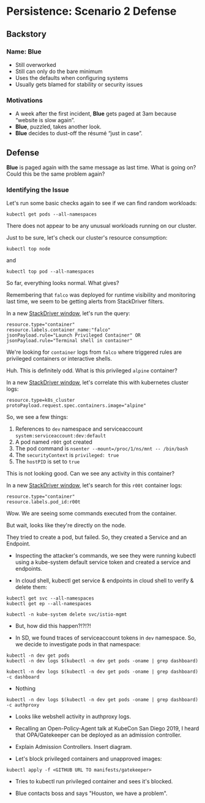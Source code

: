 # Persistence: Scenario 2 Defense

## Backstory

### Name: __Blue__

* Still overworked
* Still can only do the bare minimum
* Uses the defaults when configuring systems
* Usually gets blamed for stability or security issues

### Motivations

* A week after the first incident, __Blue__ gets paged at 3am because “website is slow again”.
* __Blue__, puzzled, takes another look.
* __Blue__ decides to dust-off the résumé “just in case”.

## Defense

__Blue__ is paged again with the same message as last time. What is going on? Could this be the same problem again?

### Identifying the Issue

Let's run some basic checks again to see if we can find random workloads:

```console
kubectl get pods --all-namespaces
```

There does not appear to be any unusual workloads running on our cluster.

Just to be sure, let's check our cluster's resource consumption:

```console
kubectl top node
```

and

```console
kubectl top pod --all-namespaces
```

So far, everything looks normal. What gives?

Remembering that `falco` was deployed for runtime visibility and monitoring last time, we seem to be getting alerts from StackDriver filters.

In a new <a href="https://console.cloud.google.com/logs/viewer" target="_blank">StackDriver window</a>, let's run the query:

```console
resource.type="container"
resource.labels.container_name:"falco"
jsonPayload.rule="Launch Privileged Container" OR jsonPayload.rule="Terminal shell in container"
```

We're looking for `container` logs from `falco` where triggered rules are privileged containers or interactive shells.

Huh. This is definitely odd. What is this privileged `alpine` container?

In a new <a href="https://console.cloud.google.com/logs/viewer" target="_blank">StackDriver window</a>, let's correlate this with kubernetes cluster logs:

```console
resource.type=k8s_cluster
protoPayload.request.spec.containers.image="alpine"
```

So, we see a few things:

1. References to `dev` namespace and serviceaccount `system:serviceaccount:dev:default`
1. A pod named `r00t` got created
1. The pod command is `nsenter --mount=/proc/1/ns/mnt -- /bin/bash`
1. The `securityContext` is `privileged: true`
1. The `hostPID` is set to `true`

This is not looking good. Can we see any activity in this container?

In a new <a href="https://console.cloud.google.com/logs/viewer" target="_blank">StackDriver window</a>, let's search for this `r00t` container logs:

```console
resource.type="container"
resource.labels.pod_id:r00t
```

Wow. We are seeing some commands executed from the container.

But wait, looks like they're directly on the node.

They tried to create a pod, but failed. So, they created a Service and an Endpoint.

- Inspecting the attacker's commands, we see they were running kubectl using a kube-system default service token and created a service and endpoints.

- In cloud shell, kubectl get service & endpoints in cloud shell to verify & delete them:

```console
kubectl get svc --all-namespaces
kubectl get ep --all-namespaces
```

```console
kubectl -n kube-system delete svc/istio-mgmt
```

- But, how did this happen?!?!?!

- In SD, we found traces of serviceaccount tokens in `dev` namespace. So, we decide to investigate pods in that namespace:

```console
kubectl -n dev get pods
kubectl -n dev logs $(kubectl -n dev get pods -oname | grep dashboard)
```

```console
kubectl -n dev logs $(kubectl -n dev get pods -oname | grep dashboard) -c dashboard
```

- Nothing

```console
kubectl -n dev logs $(kubectl -n dev get pods -oname | grep dashboard) -c authproxy
```

- Looks like webshell activity in authproxy logs.

- Recalling an Open-Policy-Agent talk at KubeCon San Diego 2019, I heard that OPA/Gatekeeper can be deployed as an admission controller.

- Explain Admission Controllers. Insert diagram.

- Let's block privileged containers and unapproved images:

```console
kubectl apply -f <GITHUB URL TO manifests/gatekeeper>
```

- Tries to kubectl run privileged container and sees it's blocked.

- Blue contacts boss and says "Houston, we have a problem".
